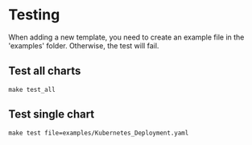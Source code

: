 # Testing
When adding a new template, you need to create an example file in the 'examples' folder.
Otherwise, the test will fail.

## Test all charts
```
make test_all
```

## Test single chart
```
make test file=examples/Kubernetes_Deployment.yaml
```